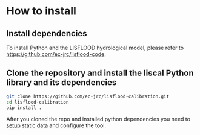 # How to install

## Install dependencies

To install Python and the LISFLOOD hydrological model, please refer to https://github.com/ec-jrc/lisflood-code.

## Clone the repository and install the liscal Python library and its dependencies

```bash
git clone https://github.com/ec-jrc/lisflood-calibration.git
cd lisflood-calibration
pip install .
```

After you cloned the repo and installed python dependencies you need to [setup](3_data) static data and configure the tool.

